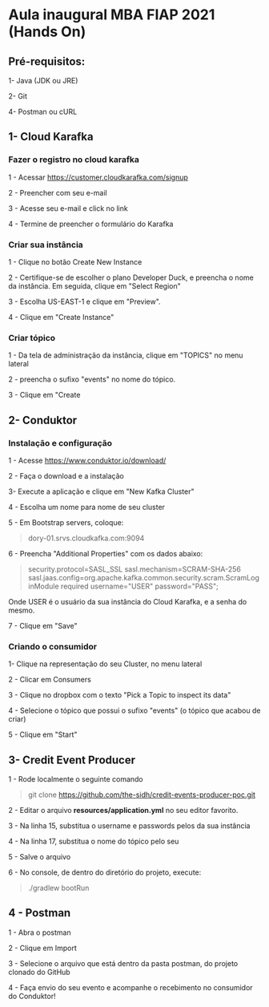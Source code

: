 # Aula inaugural MBA FIAP 2021 (Hands On)

## Pré-requisitos:
1- Java (JDK ou JRE)

2- Git

4- Postman ou cURL

##  1- Cloud Karafka

### Fazer o registro no cloud karafka

1 - Acessar https://customer.cloudkarafka.com/signup

2 - Preencher com seu e-mail

3 - Acesse seu e-mail e click no link

4 - Termine de preencher o formulário do Karafka

### Criar sua instância
1 - Clique no botão Create New Instance

2 - Certifique-se de escolher o plano Developer Duck, e preencha o nome da instância. Em seguida, clique em "Select Region"

3 - Escolha US-EAST-1 e clique em "Preview".

4 - Clique em "Create Instance"

### Criar tópico
1 - Da tela de administração da instância, clique em "TOPICS" no menu lateral

2 - preencha o sufixo "events" no nome do tópico.

3 - Clique em "Create

##  2- Conduktor
### Instalação e configuração
1 - Acesse https://www.conduktor.io/download/

2 - Faça o download e a instalação

3- Execute a aplicação e clique em  "New Kafka Cluster"

4 - Escolha um nome para nome de seu cluster

5 - Em Bootstrap servers, coloque:
>dory-01.srvs.cloudkafka.com:9094

6 - Preencha "Additional Properties" com os dados abaixo:

> security.protocol=SASL_SSL
sasl.mechanism=SCRAM-SHA-256
sasl.jaas.config=org.apache.kafka.common.security.scram.ScramLoginModule required username="USER" password="PASS";

Onde USER é o usuário da sua instância do Cloud Karafka, e a senha do mesmo.

7 - Clique em "Save"

### Criando o consumidor
1- Clique na representação do seu Cluster, no menu lateral

2 - Clicar em Consumers

3 - Clique no dropbox com o texto "Pick a Topic to inspect its data"

4 - Selecione o tópico que possui o sufixo "events" (o tópico que acabou de criar)

5 - Clique em "Start"

## 3- Credit Event Producer
1 - Rode localmente o seguinte comando

> git clone https://github.com/the-sidh/credit-events-producer-poc.git

2 - Editar o arquivo **resources/application.yml**  no seu editor favorito.

3 - Na linha 15, substitua o username e passwords pelos da sua instância

4 - Na linha 17, substitua o nome do tópico pelo seu

5 - Salve o arquivo

6 - No console, de dentro do diretório do projeto, execute:

> ./gradlew bootRun

## 4 - Postman
1 - Abra o postman

2 - Clique em Import

3 - Selecione o arquivo que está dentro da pasta postman, do projeto clonado do GitHub

4 - Faça envio do seu evento e acompanhe o recebimento no consumidor do Conduktor!
